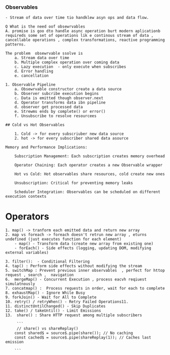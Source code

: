 ### Observables

    - Stream of data over time tio handklew asyn ops and data flow.

    Q What is the need oof obsewrvables 
    A. promise is goo dto handle async operation burt modern aplicationb requireds some set of operations lik e continous stream of data , cancellable operations , complex transformations, reactive programming patterns.

    The problem  obsewrvable ssolve is 
        a. Stream data over time
        b. Multiple complex operation over coming data
        c. Lazy execution  - only execute when subscribes
        d. Error handling 
        e. cancellation 

    1. Observable Pipeline
        a. Obsewrvable constructor create a data source
        b. Observer subcribe execution begins
        c. Data is emitted though observer.next
        d. Operator transforms data ibn pipeline
        d. observer get processed data
        e. Strewms ends by complete() or error()
        f. Unsubscribe to resolve resourcees
    
    ## Cold vs Hot Observables

        1. Cold -> for every subscriuber new data source
        2. hot -> for every subscriber shared data asource

    Memory and Performance Implications:

        Subscription Management: Each subscription creates memory overhead

        Operator Chaining: Each operator creates a new Observable wrapper

        Hot vs Cold: Hot observables share resources, cold create new ones

        Unsubscription: Critical for preventing memory leaks

        Scheduler Integration: Observables can be scheduled on different execution contexts


# Operators

    1. map() -> tranform each emitted data and return new array
    2. map vs foreach -> foreach doesn't retrun new array , eturns undefined (just executes function for each element)
        - map() - Transform data (create new array from existing one)
        - forEach() - Side effects (logging, updating DOM, modifying external variables) 
    
    3. filter():  - Conditional Filtering 
    4. tap() : Perform side effects without modifying the stream
    5. switchMap : Prevent previous inner observables  , perfect for httop request , search ,  navigation
    6.  mergeMap() - Concurrent Execution , process eacvh reqiuest simulatnously
    7. concatmap() :  Process requests in order, wait for each to complete
    8. exhaustMap() - Ignore While Busy 
    9. forkJoin() - Wait for All to Complete
    10. retry() / retryWhen() - Retry Failed Operations11. 
    11. distinctUntilChanged() - Skip Duplicates
    12. take() / takeUntil() - Limit Emissions
    13.  share() : Share HTTP request among multiple subscribers

         ``` 
         // share() vs shareReplay()
        const shared$ = source$.pipe(share()); // No caching
        const cached$ = source$.pipe(shareReplay(1)); // Caches last emission

        ```


